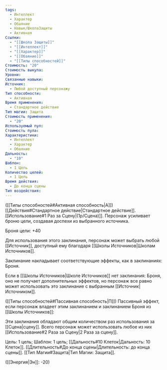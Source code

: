 ```yaml
---
tags:
  - Интеллект
  - Характер
  - Обаяние
  - Навык/ШколаЗащиты
  - Активная
Ссылки:
  - "[[Школа Защиты]]"
  - "[[Интеллект]]"
  - "[[Характер]]"
  - "[[Обаяние]]"
  - "[[Типы способностей]]"
Стоимость: "20"
Стоимость выкупа: 
Уровни: 
Связанные навыки: 
Источник:
  - Любой доступный персонажу
Тип способности:
  - Активная
Время применения:
  - Стандартное действие
Тип магии: Защита
Стоимость применения:
  - "20"
Используемый пул: 
Стоимость пула: 
Характеристики:
  - Интеллект
  - Характер
  - Обаяние
Дальность:
  - "10"
Шаблон:
  - 1 Цель
Количество целей:
  - 1 Цель
Время действия:
  - До конца сцены
Тип воздействия:
---
```

([[Типы способностей#Активная способность|А]]) [[Действия#Стандартное действие|Стандартное действие]]. [[Использование#1 Раз за Сцену|(1р/Сцена)]]. Персонаж усиливает броню цели, создавая доспехи из выбранного источника. 

Броня цели: +40

Для использования этого заклинания, персонаж может выбрать любой [[Источник]], доступный ему благодаря [[Школы Источников|Школам Источников]]. 

Заклинание накладывает соответствующие эффекты, как в заклинаниях: Броня.

Если в [[Школы Источников|Школе Источников]] нет заклинания: Броня, оно не получает дополнительных эффектов, но персонаж все равно может использовать это заклинание с выбранным [[Источник|Источником]]. 

([[Типы способностей#Пассивная способность|П]]) Пассивный эффект, если персонаж владеет этим заклинанием и заклинанием Броня из [[Школы Источников]]:

Эти заклинания обладают общим количеством раз использования за [[Сцена|сцену]]. Всего персонаж может использовать любое из них [[Использование#2 Раза за Сцену|2 Раза за сцену]].

Цель: 1 цель; Шаблон: 1 цель; [[Дальность#10 Клеток|Дальность: 10 Клеток]]. [[Длительность#До конца сцены|Длительность: до конца сцены]]. [[Тип Магии#Защита|Тип Магии: Защита]].

([[Энергия|Эн]]: -20)